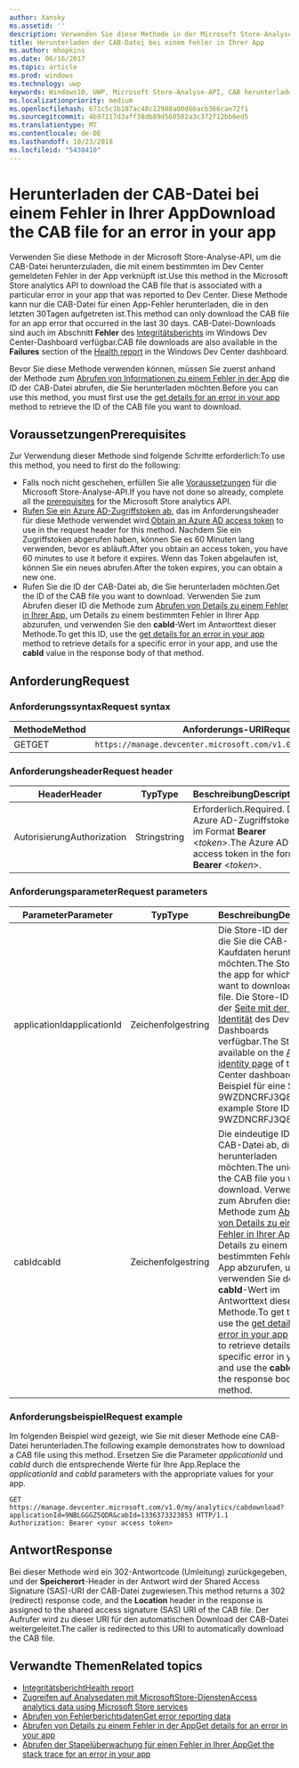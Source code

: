 ```yaml
---
author: Xansky
ms.assetid: ''
description: Verwenden Sie diese Methode in der Microsoft Store-Analyse-API, um die CAB-Datei für einen Fehler in der App herunterzuladen.
title: Herunterladen der CAB-Datei bei einem Fehler in Ihrer App
ms.author: mhopkins
ms.date: 06/16/2017
ms.topic: article
ms.prod: windows
ms.technology: uwp
keywords: Windows10, UWP, Microsoft Store-Analyse-API, CAB herunterladen
ms.localizationpriority: medium
ms.openlocfilehash: 671c5c1b187ac48c12988a00d66acb366cae72f1
ms.sourcegitcommit: 4b97117d3aff38db89d560502a3c372f12bb6ed5
ms.translationtype: MT
ms.contentlocale: de-DE
ms.lasthandoff: 10/23/2018
ms.locfileid: "5438410"
---
```

# <a name="download-the-cab-file-for-an-error-in-your-app"></a><span data-ttu-id="c3f0e-104">Herunterladen der CAB-Datei bei einem Fehler in Ihrer App</span><span class="sxs-lookup"><span data-stu-id="c3f0e-104">Download the CAB file for an error in your app</span></span>

<span data-ttu-id="c3f0e-105">Verwenden Sie diese Methode in der Microsoft Store-Analyse-API, um die CAB-Datei herunterzuladen, die mit einem bestimmten im Dev Center gemeldeten Fehler in der App verknüpft ist.</span><span class="sxs-lookup"><span data-stu-id="c3f0e-105">Use this method in the Microsoft Store analytics API to download the CAB file that is associated with a particular error in your app that was reported to Dev Center.</span></span> <span data-ttu-id="c3f0e-106">Diese Methode kann nur die CAB-Datei für einen App-Fehler herunterladen, die in den letzten 30Tagen aufgetreten ist.</span><span class="sxs-lookup"><span data-stu-id="c3f0e-106">This method can only download the CAB file for an app error that occurred in the last 30 days.</span></span> <span data-ttu-id="c3f0e-107">CAB-Datei-Downloads sind auch im Abschnitt **Fehler** des [Integritätsberichts](../publish/health-report.md) im Windows Dev Center-Dashboard verfügbar.</span><span class="sxs-lookup"><span data-stu-id="c3f0e-107">CAB file downloads are also available in the **Failures** section of the [Health report](../publish/health-report.md) in the Windows Dev Center dashboard.</span></span>

<span data-ttu-id="c3f0e-108">Bevor Sie diese Methode verwenden können, müssen Sie zuerst anhand der Methode zum [Abrufen von Informationen zu einem Fehler in der App](get-details-for-an-error-in-your-app.md) die ID der CAB-Datei abrufen, die Sie herunterladen möchten.</span><span class="sxs-lookup"><span data-stu-id="c3f0e-108">Before you can use this method, you must first use the [get details for an error in your app](get-details-for-an-error-in-your-app.md) method to retrieve the ID of the CAB file you want to download.</span></span>

## <a name="prerequisites"></a><span data-ttu-id="c3f0e-109">Voraussetzungen</span><span class="sxs-lookup"><span data-stu-id="c3f0e-109">Prerequisites</span></span>


<span data-ttu-id="c3f0e-110">Zur Verwendung dieser Methode sind folgende Schritte erforderlich:</span><span class="sxs-lookup"><span data-stu-id="c3f0e-110">To use this method, you need to first do the following:</span></span>

* <span data-ttu-id="c3f0e-111">Falls noch nicht geschehen, erfüllen Sie alle [Voraussetzungen](access-analytics-data-using-windows-store-services.md#prerequisites) für die Microsoft Store-Analyse-API.</span><span class="sxs-lookup"><span data-stu-id="c3f0e-111">If you have not done so already, complete all the [prerequisites](access-analytics-data-using-windows-store-services.md#prerequisites) for the Microsoft Store analytics API.</span></span>
* <span data-ttu-id="c3f0e-112">[Rufen Sie ein Azure AD-Zugriffstoken ab](access-analytics-data-using-windows-store-services.md#obtain-an-azure-ad-access-token), das im Anforderungsheader für diese Methode verwendet wird.</span><span class="sxs-lookup"><span data-stu-id="c3f0e-112">[Obtain an Azure AD access token](access-analytics-data-using-windows-store-services.md#obtain-an-azure-ad-access-token) to use in the request header for this method.</span></span> <span data-ttu-id="c3f0e-113">Nachdem Sie ein Zugriffstoken abgerufen haben, können Sie es 60 Minuten lang verwenden, bevor es abläuft.</span><span class="sxs-lookup"><span data-stu-id="c3f0e-113">After you obtain an access token, you have 60 minutes to use it before it expires.</span></span> <span data-ttu-id="c3f0e-114">Wenn das Token abgelaufen ist, können Sie ein neues abrufen.</span><span class="sxs-lookup"><span data-stu-id="c3f0e-114">After the token expires, you can obtain a new one.</span></span>
* <span data-ttu-id="c3f0e-115">Rufen Sie die ID der CAB-Datei ab, die Sie herunterladen möchten.</span><span class="sxs-lookup"><span data-stu-id="c3f0e-115">Get the ID of the CAB file you want to download.</span></span> <span data-ttu-id="c3f0e-116">Verwenden Sie zum Abrufen dieser ID die Methode zum [Abrufen von Details zu einem Fehler in Ihrer App](get-details-for-an-error-in-your-app.md), um Details zu einem bestimmten Fehler in Ihrer App abzurufen, und verwenden Sie den **cabId**-Wert im Antworttext dieser Methode.</span><span class="sxs-lookup"><span data-stu-id="c3f0e-116">To get this ID, use the [get details for an error in your app](get-details-for-an-error-in-your-app.md) method to retrieve details for a specific error in your app, and use the **cabId** value in the response body of that method.</span></span>

## <a name="request"></a><span data-ttu-id="c3f0e-117">Anforderung</span><span class="sxs-lookup"><span data-stu-id="c3f0e-117">Request</span></span>


### <a name="request-syntax"></a><span data-ttu-id="c3f0e-118">Anforderungssyntax</span><span class="sxs-lookup"><span data-stu-id="c3f0e-118">Request syntax</span></span>

| <span data-ttu-id="c3f0e-119">Methode</span><span class="sxs-lookup"><span data-stu-id="c3f0e-119">Method</span></span> | <span data-ttu-id="c3f0e-120">Anforderungs-URI</span><span class="sxs-lookup"><span data-stu-id="c3f0e-120">Request URI</span></span>                                                          |
|--------|----------------------------------------------------------------------|
| <span data-ttu-id="c3f0e-121">GET</span><span class="sxs-lookup"><span data-stu-id="c3f0e-121">GET</span></span>    | ```https://manage.devcenter.microsoft.com/v1.0/my/analytics/cabdownload``` |


### <a name="request-header"></a><span data-ttu-id="c3f0e-122">Anforderungsheader</span><span class="sxs-lookup"><span data-stu-id="c3f0e-122">Request header</span></span>

| <span data-ttu-id="c3f0e-123">Header</span><span class="sxs-lookup"><span data-stu-id="c3f0e-123">Header</span></span>        | <span data-ttu-id="c3f0e-124">Typ</span><span class="sxs-lookup"><span data-stu-id="c3f0e-124">Type</span></span>   | <span data-ttu-id="c3f0e-125">Beschreibung</span><span class="sxs-lookup"><span data-stu-id="c3f0e-125">Description</span></span>                                                                 |
|---------------|--------|-----------------------------------------------------------------------------|
| <span data-ttu-id="c3f0e-126">Autorisierung</span><span class="sxs-lookup"><span data-stu-id="c3f0e-126">Authorization</span></span> | <span data-ttu-id="c3f0e-127">String</span><span class="sxs-lookup"><span data-stu-id="c3f0e-127">string</span></span> | <span data-ttu-id="c3f0e-128">Erforderlich.</span><span class="sxs-lookup"><span data-stu-id="c3f0e-128">Required.</span></span> <span data-ttu-id="c3f0e-129">Das Azure AD-Zugriffstoken im Format **Bearer** &lt;*token*&gt;.</span><span class="sxs-lookup"><span data-stu-id="c3f0e-129">The Azure AD access token in the form **Bearer** &lt;*token*&gt;.</span></span> |


### <a name="request-parameters"></a><span data-ttu-id="c3f0e-130">Anforderungsparameter</span><span class="sxs-lookup"><span data-stu-id="c3f0e-130">Request parameters</span></span>

| <span data-ttu-id="c3f0e-131">Parameter</span><span class="sxs-lookup"><span data-stu-id="c3f0e-131">Parameter</span></span>        | <span data-ttu-id="c3f0e-132">Typ</span><span class="sxs-lookup"><span data-stu-id="c3f0e-132">Type</span></span>   |  <span data-ttu-id="c3f0e-133">Beschreibung</span><span class="sxs-lookup"><span data-stu-id="c3f0e-133">Description</span></span>      |  <span data-ttu-id="c3f0e-134">Erforderlich</span><span class="sxs-lookup"><span data-stu-id="c3f0e-134">Required</span></span>  |
|---------------|--------|---------------|------|
| <span data-ttu-id="c3f0e-135">applicationId</span><span class="sxs-lookup"><span data-stu-id="c3f0e-135">applicationId</span></span> | <span data-ttu-id="c3f0e-136">Zeichenfolge</span><span class="sxs-lookup"><span data-stu-id="c3f0e-136">string</span></span> | <span data-ttu-id="c3f0e-137">Die Store-ID der App, für die Sie die CAB-Kaufdaten herunterladen möchten.</span><span class="sxs-lookup"><span data-stu-id="c3f0e-137">The Store ID of the app for which you want to download a CAB file.</span></span> <span data-ttu-id="c3f0e-138">Die Store-ID ist auf der [Seite mit der App-Identität](../publish/view-app-identity-details.md) des DevCenter-Dashboards verfügbar.</span><span class="sxs-lookup"><span data-stu-id="c3f0e-138">The Store ID is available on the [App identity page](../publish/view-app-identity-details.md) of the Dev Center dashboard.</span></span> <span data-ttu-id="c3f0e-139">Beispiel für eine Store-ID: 9WZDNCRFJ3Q8.</span><span class="sxs-lookup"><span data-stu-id="c3f0e-139">An example Store ID is 9WZDNCRFJ3Q8.</span></span> |  <span data-ttu-id="c3f0e-140">Ja</span><span class="sxs-lookup"><span data-stu-id="c3f0e-140">Yes</span></span>  |
| <span data-ttu-id="c3f0e-141">cabId</span><span class="sxs-lookup"><span data-stu-id="c3f0e-141">cabId</span></span> | <span data-ttu-id="c3f0e-142">Zeichenfolge</span><span class="sxs-lookup"><span data-stu-id="c3f0e-142">string</span></span> | <span data-ttu-id="c3f0e-143">Die eindeutige ID der CAB-Datei ab, die Sie herunterladen möchten.</span><span class="sxs-lookup"><span data-stu-id="c3f0e-143">The unique ID of the CAB file you want to download.</span></span> <span data-ttu-id="c3f0e-144">Verwenden Sie zum Abrufen dieser ID die Methode zum [Abrufen von Details zu einem Fehler in Ihrer App](get-details-for-an-error-in-your-app.md), um Details zu einem bestimmten Fehler in Ihrer App abzurufen, und verwenden Sie den **cabId**-Wert im Antworttext dieser Methode.</span><span class="sxs-lookup"><span data-stu-id="c3f0e-144">To get this ID, use the [get details for an error in your app](get-details-for-an-error-in-your-app.md) method to retrieve details for a specific error in your app, and use the **cabId** value in the response body of that method.</span></span> |  <span data-ttu-id="c3f0e-145">Ja</span><span class="sxs-lookup"><span data-stu-id="c3f0e-145">Yes</span></span>  |

 
### <a name="request-example"></a><span data-ttu-id="c3f0e-146">Anforderungsbeispiel</span><span class="sxs-lookup"><span data-stu-id="c3f0e-146">Request example</span></span>

<span data-ttu-id="c3f0e-147">Im folgenden Beispiel wird gezeigt, wie Sie mit dieser Methode eine CAB-Datei herunterladen.</span><span class="sxs-lookup"><span data-stu-id="c3f0e-147">The following example demonstrates how to download a CAB file using this method.</span></span> <span data-ttu-id="c3f0e-148">Ersetzen Sie die Parameter *applicationId* und *cabId* durch die entsprechende Werte für Ihre App.</span><span class="sxs-lookup"><span data-stu-id="c3f0e-148">Replace the *applicationId* and *cabId* parameters with the appropriate values for your app.</span></span>

```syntax
GET https://manage.devcenter.microsoft.com/v1.0/my/analytics/cabdownload?applicationId=9NBLGGGZ5QDR&cabId=1336373323853 HTTP/1.1
Authorization: Bearer <your access token>
```

## <a name="response"></a><span data-ttu-id="c3f0e-149">Antwort</span><span class="sxs-lookup"><span data-stu-id="c3f0e-149">Response</span></span>

<span data-ttu-id="c3f0e-150">Bei dieser Methode wird ein 302-Antwortcode (Umleitung) zurückgegeben, und der **Speicherort**-Header in der Antwort wird der Shared Access Signature (SAS)-URI der CAB-Datei zugewiesen.</span><span class="sxs-lookup"><span data-stu-id="c3f0e-150">This method returns a 302 (redirect) response code, and the **Location** header in the response is assigned to the shared access signature (SAS) URI of the CAB file.</span></span> <span data-ttu-id="c3f0e-151">Der Aufrufer wird zu dieser URI für den automatischen Download der CAB-Datei weitergeleitet.</span><span class="sxs-lookup"><span data-stu-id="c3f0e-151">The caller is redirected to this URI to automatically download the CAB file.</span></span>

## <a name="related-topics"></a><span data-ttu-id="c3f0e-152">Verwandte Themen</span><span class="sxs-lookup"><span data-stu-id="c3f0e-152">Related topics</span></span>

* [<span data-ttu-id="c3f0e-153">Integritätsbericht</span><span class="sxs-lookup"><span data-stu-id="c3f0e-153">Health report</span></span>](../publish/health-report.md)
* [<span data-ttu-id="c3f0e-154">Zugreifen auf Analysedaten mit MicrosoftStore-Diensten</span><span class="sxs-lookup"><span data-stu-id="c3f0e-154">Access analytics data using Microsoft Store services</span></span>](access-analytics-data-using-windows-store-services.md)
* [<span data-ttu-id="c3f0e-155">Abrufen von Fehlerberichtsdaten</span><span class="sxs-lookup"><span data-stu-id="c3f0e-155">Get error reporting data</span></span>](get-error-reporting-data.md)
* [<span data-ttu-id="c3f0e-156">Abrufen von Details zu einem Fehler in der App</span><span class="sxs-lookup"><span data-stu-id="c3f0e-156">Get details for an error in your app</span></span>](get-details-for-an-error-in-your-app.md)
* [<span data-ttu-id="c3f0e-157">Abrufen der Stapelüberwachung für einen Fehler in Ihrer App</span><span class="sxs-lookup"><span data-stu-id="c3f0e-157">Get the stack trace for an error in your app</span></span>](get-the-stack-trace-for-an-error-in-your-app.md)
